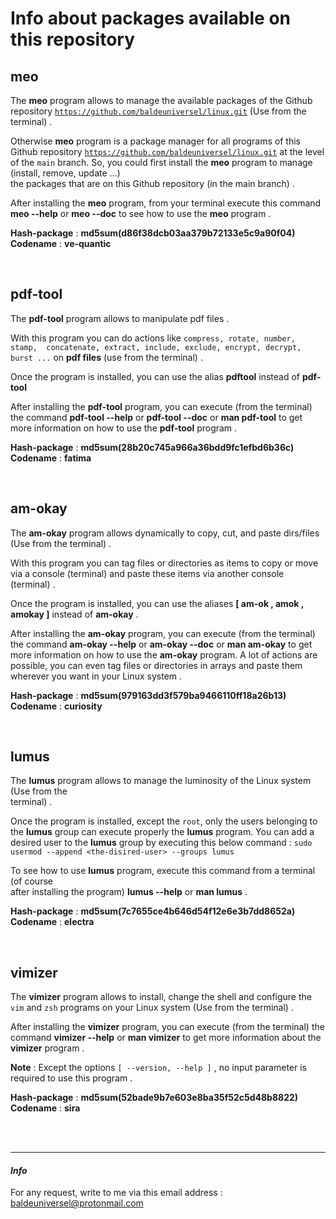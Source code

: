 # Info about packages available on this repository


## meo

The **meo** program allows to manage the available packages of the Github 
repository [`https://github.com/baldeuniversel/linux.git`](https://github.com/baldeuniversel/linux.git)
(Use from the terminal) .


Otherwise **meo** program is a package manager for all programs
of this Github repository [`https://github.com/baldeuniversel/linux.git`](https://github.com/baldeuniversel/linux.git)
at the level of the `main` branch. So, you could first install the **meo**
program to manage (install, remove, update ...)
<br />
the packages that are on this Github repository (in the main branch) . 


After installing the **meo** program, from your terminal execute this command 
**meo --help** or **meo --doc** to see how to use the **meo** program .


**Hash-package** : **md5sum(d86f38dcb03aa379b72133e5c9a90f04)**
<br />
**Codename** : **ve-quantic**

<br />


## pdf-tool
 
The **pdf-tool** program allows to manipulate pdf files .


With this program you can do actions like `compress, rotate, number, stamp, 
concatenate, extract, include, exclude, encrypt, decrypt, burst ...` on 
**pdf files** (use from the terminal) .


Once the program is installed, you can use the alias **pdftool** instead of **pdf-tool**

After installing the **pdf-tool** program, you can execute (from the terminal) the 
command **pdf-tool --help** or **pdf-tool --doc** or **man pdf-tool** to get more 
information on how to use the **pdf-tool** program .


**Hash-package** : **md5sum(28b20c745a966a36bdd9fc1efbd6b36c)**
<br />
**Codename** : **fatima**

<br />


## am-okay

The **am-okay** program allows dynamically to copy, cut, and paste 
dirs/files (Use from the terminal) .


With this program you can tag files or directories as items to copy or move via a 
console (terminal) and paste these items via another console (terminal) .


Once the program is installed, you can use the aliases **[ am-ok , amok , amokay ]** instead of **am-okay** .

After installing the **am-okay** program, you can execute (from the terminal) the command 
**am-okay --help** or **am-okay --doc** or **man am-okay** to get more information on how 
to use the **am-okay** program. A lot of actions are possible, you can even tag files or
directories in arrays and paste them wherever you want in your Linux system .


**Hash-package** : **md5sum(979163dd3f579ba9466110ff18a26b13)**
<br />
**Codename** : **curiosity** 

<br />


## lumus

The **lumus** program allows to manage the luminosity of the Linux system (Use from the  
terminal) .


Once the program is installed, except the `root`, only the users belonging to
the **lumus** group can execute properly the **lumus** program. You can add a
desired user to the **lumus** group by executing this below command :
```sudo usermod --append <the-disired-user> --groups lumus```


To see how to use **lumus** program, execute this command from a terminal (of course  
after installing the program) **lumus --help** or **man lumus** .


**Hash-package** : **md5sum(7c7655ce4b646d54f12e6e3b7dd8652a)**
<br />
**Codename** : **electra**

<br />


## vimizer

The **vimizer** program allows to install, change the shell and configure 
the `vim` and `zsh` programs on your Linux system (Use from the terminal) .


After installing the **vimizer** program, you can execute (from the terminal) 
the command **vimizer --help** or **man vimizer** to get more information 
about the **vimizer** program .

**Note** : Except the options `[ --version, --help ]` , no input parameter 
is required to use this program .


**Hash-package** : **md5sum(52bade9b7e603e8ba35f52c5d48b8822)**
<br />
**Codename** : **sira**

<br /> <br />


---
#### *Info*
For any request, write to me via this email address : 
[baldeuniversel@protonmail.com](mailto:baldeuniversel@protonmail.com)
